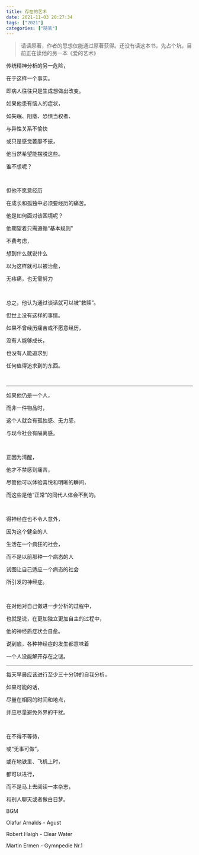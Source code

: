```yaml
---
title: 存在的艺术
date: 2021-11-03 20:27:34
tags: ["2021"]
categories: ["随笔"]
---
```


> 请读原著，作者的思想仅能通过原著获得。还没有读这本书，先占个坑，目前正在读他的另一本《爱的艺术》

传统精神分析的另一危险，

在于这样一个事实。

即病人往往只是生成想做出改变。

如果他患有恼人的症状，

如失眠、阳痿、恐惧当权者、

与异性关系不愉快

或只是感觉萎靡不振，

他当然希望能摆脱这些。

谁不想呢？

<!--more-->

</br>



但他不愿意经历

在成长和孤独中必须要经历的痛苦。

他是如何面对该困境呢？

他期望着只需遵循“基本规则”

不费考虑，

想到什么就说什么

以为这样就可以被治愈，

无疼痛，也无需努力 

</br>



总之，他认为通过谈话就可以被“救赎”。

但世上没有这样的事情。

如果不曾经历痛苦或不愿意经历，

没有人能够成长，

也没有人能追求到

任何值得追求到的东西。

</br>



---

如果他仍是一个人，

而非一件物品时，

这个人就会有孤独感、无力感，

与现今社会有隔离感。

</br>



正因为清醒，

他才不禁感到痛苦，

尽管他可以体验喜悦和明晰的瞬间，

而这些是他“正常”的同代人体会不到的。

</br>



得神经症也不令人意外，

因为这个健全的人

生活在一个疯狂的社会，

而不是以前那种一个病态的人

试图让自己适应一个病态的社会

所引发的神经症。

</br>



在对他对自己做进一步分析的过程中，

也就是说，在更加独立更加自主的过程中，

他的神经质症状会自愈。

说到底，各种神经症的发生都意味着

一个人没能解开存在之谜。



---



每天早晨应该进行至少三十分钟的自我分析，

如果可能的话，

尽量在相同的时间和地点，

并应尽量避免外界的干扰。

</br>



在不得不等待，

或“无事可做”，

或在地铁里、飞机上时，

都可以进行，

而不是马上去阅读一本杂志，

和别人聊天或者做白日梦。





BGM

Olafur Arnalds - Agust

Robert Haigh - Clear Water

Martin Ermen - Gymnpedie Nr.1

